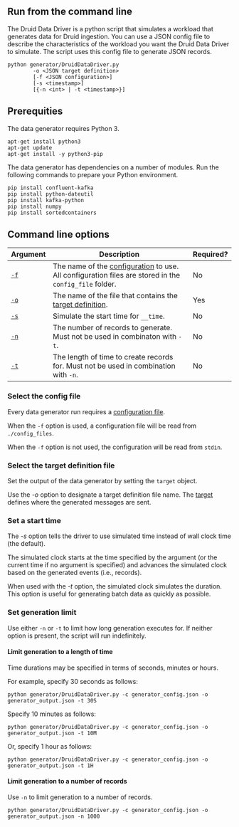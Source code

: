 ## Run from the command line

The Druid Data Driver is a python script that simulates a workload that generates data for Druid ingestion.
You can use a JSON config file to describe the characteristics of the workload you want the Druid Data Driver to simulate.
The script uses this config file to generate JSON records.

```
python generator/DruidDataDriver.py
		-o <JSON target definition>
		[-f <JSON configuration>]
		[-s <timestamp>]
		[{-n <int> | -t <timestamp>}]
```

## Prerequities

The data generator requires Python 3.

```
apt-get install python3
apt-get update
apt-get install -y python3-pip
```

The data generator has dependencies on a number of modules. Run the following commands to prepare your Python environment.

```
pip install confluent-kafka
pip install python-dateutil
pip install kafka-python
pip install numpy
pip install sortedcontainers
```

## Command line options

| Argument | Description | Required? |
|---|---|---|
| [`-f`](#select-the-config-file) | The name of the [configuration](config.md) to use. All configuration files are stored in the `config_file` folder. | No |
| [`-o`](#select-the-target-definition-file) | The name of the file that contains the [target definition](#target.md). | Yes |
| [`-s`](#set-a-start-time) | Simulate the start time for `__time`. | No |
| [`-n`](#set-generation-limit) | The number of records to generate. Must not be used in combinaton with `-t`. | No |
| [`-t`](#set-generation-limit) | The length of time to create records for. Must not be used in combination with `-n`. | No |

### Select the config file

Every data generator run requires a [configuration file](#config.md).

When the `-f` option is used, a configuration file will be read from `./config_files`.

When the `-f` option is not used, the configuration will be read from `stdin`.

### Select the target definition file

Set the output of the data generator by setting the `target` object.

Use the _-o_ option to designate a target definition file name. The [target](./target.md) defines where the generated messages are sent.

### Set a start time

The _-s_ option tells the driver to use simulated time instead of wall clock time (the default).

The simulated clock starts at the time specified by the argument (or the current time if no argument is specified) and advances the simulated clock based on the generated events (i.e., records).

When used with the _-t_ option, the simulated clock simulates the duration. This option is useful for generating batch data as quickly as possible.

### Set generation limit

Use either `-n` or `-t` to limit how long generation executes for. If neither option is present, the script will run indefinitely.

#### Limit generation to a length of time

Time durations may be specified in terms of seconds, minutes or hours.

For example, specify 30 seconds as follows:

```
python generator/DruidDataDriver.py -c generator_config.json -o generator_output.json -t 30S
```

Specify 10 minutes as follows:

```
python generator/DruidDataDriver.py -c generator_config.json -o generator_output.json -t 10M
```

Or, specify 1 hour as follows:

```
python generator/DruidDataDriver.py -c generator_config.json -o generator_output.json -t 1H
```

#### Limit generation to a number of records

Use `-n` to limit generation to a number of records.

```
python generator/DruidDataDriver.py -c generator_config.json -o generator_output.json -n 1000
```

